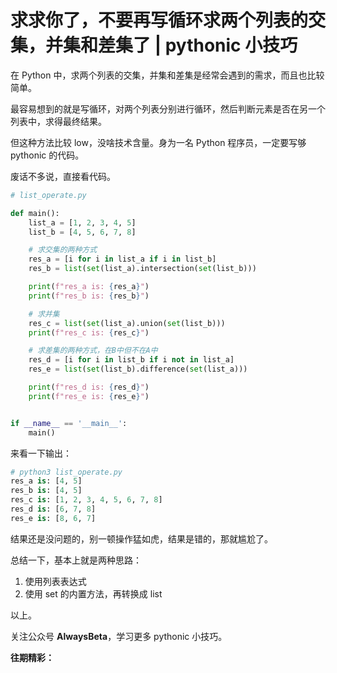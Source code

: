 # 求求你了，不要再写循环求两个列表的交集，并集和差集了 | pythonic 小技巧

在 Python 中，求两个列表的交集，并集和差集是经常会遇到的需求，而且也比较简单。

最容易想到的就是写循环，对两个列表分别进行循环，然后判断元素是否在另一个列表中，求得最终结果。

但这种方法比较 low，没啥技术含量。身为一名 Python 程序员，一定要写够 pythonic 的代码。

废话不多说，直接看代码。

```python
# list_operate.py

def main():
    list_a = [1, 2, 3, 4, 5]
    list_b = [4, 5, 6, 7, 8]

    # 求交集的两种方式
    res_a = [i for i in list_a if i in list_b]
    res_b = list(set(list_a).intersection(set(list_b)))

    print(f"res_a is: {res_a}")
    print(f"res_b is: {res_b}")

    # 求并集
    res_c = list(set(list_a).union(set(list_b)))
    print(f"res_c is: {res_c}")

    # 求差集的两种方式，在B中但不在A中
    res_d = [i for i in list_b if i not in list_a]
    res_e = list(set(list_b).difference(set(list_a)))

    print(f"res_d is: {res_d}")
    print(f"res_e is: {res_e}")


if __name__ == '__main__':
    main()

```

来看一下输出：

```python
# python3 list_operate.py
res_a is: [4, 5]
res_b is: [4, 5]
res_c is: [1, 2, 3, 4, 5, 6, 7, 8]
res_d is: [6, 7, 8]
res_e is: [8, 6, 7]
```

结果还是没问题的，别一顿操作猛如虎，结果是错的，那就尴尬了。

总结一下，基本上就是两种思路：

1. 使用列表表达式
2. 使用 set 的内置方法，再转换成 list

以上。

关注公众号 **AlwaysBeta**，学习更多 pythonic 小技巧。

**往期精彩：**

